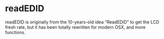 readEDID
========

readEDID is originally from the 10-years-old idea “ReadEDID” to get the LCD fresh rate, but it has been totally rewritten for modern OSX, and more functions.
